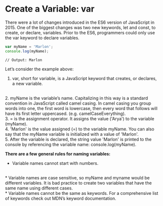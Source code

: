 # Create a Variable: var
There were a lot of changes introduced in the ES6 version of JavaScript in 2015. One of the biggest changes was two new keywords, let and const, to create, or declare, variables. Prior to the ES6, programmers could only use the var keyword to declare variables.

```js
var myName = 'Marlon';
console.log(myName);
```

```
// Output: Marlon
```

Let’s consider the example above:

1. var, short for variable, is a JavaScript keyword that creates, or declares, a new variable.
<br>
2. myName is the variable’s name. Capitalizing in this way is a standard convention in JavaScript called camel casing. In camel casing you group words into one, the first word is lowercase, then every word that follows will have its first letter uppercased. (e.g. camelCaseEverything).
<br>
3. = is the assignment operator. It assigns the value ('Arya') to the variable (myName).
<br>
4. 'Marlon' is the value assigned (=) to the variable myName. You can also say that the myName variable is initialized with a value of 'Marlon'.
<br>
5. After the variable is declared, the string value 'Marlon' is printed to the console by referencing the variable name: console.log(myName).
<br>

**There are a few general rules for naming variables:**

* Variable names cannot start with numbers.
<br>
* Variable names are case sensitive, so myName and myname would be different variables. It is bad practice to create two variables that have the same name using different cases.
<br>
* Variable names cannot be the same as keywords. For a comprehensive list of keywords check out MDN’s keyword documentation.